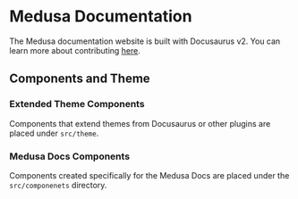 # Medusa Documentation

The Medusa documentation website is built with Docusaurus v2. You can learn more about contributing [here](https://arg.sh/contribution-guidelines).

## Components and Theme

### Extended Theme Components

Components that extend themes from Docusaurus or other plugins are placed under `src/theme`.

### Medusa Docs Components

Components created specifically for the Medusa Docs are placed under the `src/componenets` directory.
